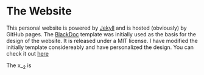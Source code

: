 # The Website

This personal website is powered by [Jekyll](http://jekyllrb.com) and is hosted (obviously) by GitHub pages. The [BlackDoc](https://github.com/karloespiritu/BlackDoc) template was initially used as the basis for the design of the website. It is released under a MIT license. I have modified the initially template considereably and have personalized the design. You can check it out [here](http://cakoch10.github.io/)

The x_<sub>2</sub> is
